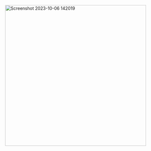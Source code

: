 <img width="458" alt="Screenshot 2023-10-06 142019" src="https://github.com/Nisarg23/seg4105_playground/assets/55166064/2ca236c9-0c98-4d30-ae77-d36473942410">
